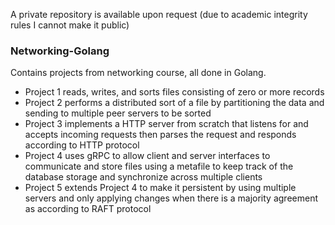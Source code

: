 A private repository is available upon request (due to academic integrity rules I cannot make it public)

### Networking-Golang
Contains projects from networking course, all done in Golang.
- Project 1 reads, writes, and sorts files consisting of zero or more records
- Project 2 performs a distributed sort of a file by partitioning the data and sending to multiple peer servers to be sorted
- Project 3 implements a HTTP server from scratch that listens for and accepts incoming requests then parses the request and responds according to HTTP protocol
- Project 4 uses gRPC to allow client and server interfaces to communicate and store files using a metafile to keep track of the database storage and synchronize across multiple clients
- Project 5 extends Project 4 to make it persistent by using multiple servers and only applying changes when there is a majority agreement as according to RAFT protocol
